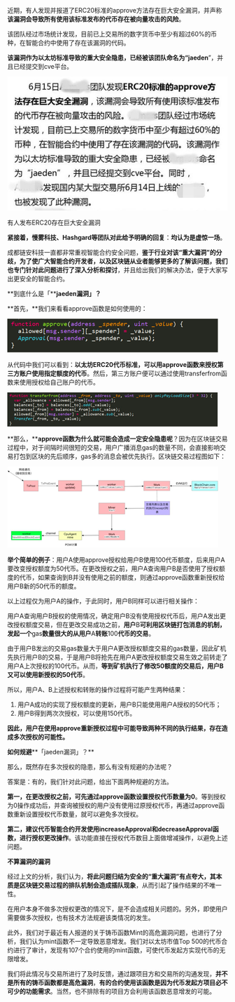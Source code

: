 近期，有人发现并报道了ERC20标准的approve方法存在巨大安全漏洞，并声称**该漏洞会导致所有使用该标准发布的代币存在被向量攻击的风险**。



该团队经过市场统计发现，目前已上交易所的数字货币中至少有超过60%的币种，在智能合约中使用了存在该漏洞的代码。



**该漏洞作为以太坊标准导致的重大安全隐患，已经被该团队命名为“jaeden**”，并且已经提交到cve平台。



![微信图片_20180919091701](../img/微信图片_20180919091701.jpg)

有人发布ERC20存在巨大安全漏洞



**紧接着，慢雾科技、Hashgard等团队对此给予明确的回复**：**均认为是虚惊一场**。



成都链安科技一直都非常重视智能合约安全问题，**鉴于行业对该“重大漏洞”的分歧，为了使广大智能合约开发者，以及区块链从业者能够更多的了解该问题，我们也专门针对此问题进行了深入分析和探讨**，并且给出我们的解决办法，便于大家写出更安全的智能合约。



**到底什么是「****jaeden漏洞」？**



**首先，**我们来看看approve函数是如何使用的：



![微信图片_20180919091713](../img/微信图片_20180919091713.png)



从代码中我们可以看到：**以太坊ERC20代币标准，可以用approve函数来授权第三方账户使用指定额度的代币**。然后，第三方账户便可以通过使用transferfrom函数来使用授权给自己账户的代币。



![微信图片_20180919091716](../img/微信图片_20180919091716.jpg)



**那么，****approve函数为什么就可能会造成一定安全隐患呢**？因为在区块链交易过程中，对于间隔时间很短的交易，用户广播消息gas的数量不同，会直接影响交易打包到区块的先后顺序，gas多的消息会被优先执行。区块链交易过程图如下：



![微信图片_20180919091719](../img/微信图片_20180919091719.png)

 

**举个简单的例子**：用户A使用approve授权给用户B使用100代币额度，后来用户A要改变授权额度为50代币。在更改授权之前，用户A查询用户B是否使用了授权额度的代币，如果查询到B并没有使用之前的额度，则通过approve函数重新授权给用户B新的50代币的额度。



以上过程仅为用户A的操作，于此同时，用户B同样可以进行相关操作：



用户A查询用户B授权的使用情况，确定用户B没有使用授权代币后，用户A发出更改授权额度交易，但在更改交易成功之前，**用户**B**可利用区块链打包消息的机制，发起一个**gas**数量很大的从用户**A**转账**100**代币的交易**。



由于用户B发出的交易gas数量大于用户A更改授权额度交易的gas数量，因此矿机先执行用户B的交易，于是用户B将抢先在用户A更改授权额度交易生效之前转走了用户A上次授权的100代币。从而，**等到矿机执行了修改50额度的交易后，用户B又可以使用新授权的50代币**。



所以，用户A、B上述授权和转账的操作过程将可能产生两种结果：



1. 用户A成功的实现了授权额度的更新，用户B只能使用用户A授权的50代币；
2. 用户B得到两次次授权，可以使用150代币。



**因此，用户在使用****approve****重新授权过程中可能导致两种不同的执行结果，存在造成多次授权的可能性。**



**如何规避****「jaeden漏洞」？**



那么，既然存在多次授权的隐患，那么有没有规避的办法呢？



答案是：有的，我们针对此问题，给出下面两种规避的方法。 



**第一，在更改授权之前，可先通过approve函数设置授权代币数量为0**。等到授权为0操作成功后，并查询被授权的用户没有使用过原授权代币，再通过approve函数重新设置授权代币数量，就可以避免多次授权。



**第二，建议代币智能合约开发使用increaseApproval和decreaseApproval函数，进行授权更改操作**。该功能直接在授权代币数目上面做增减操作，以避免上述问题。

 

**不算漏洞的漏洞**



经过上文的分析，我们认为，**将此问题归结为安全的“重大漏洞”有点夸大，其本质是区块链交易过程的排队机制会造成插队现象**，从而引起了操作结果的不唯一性。

在用户本身不做多次授权更改的情况下，是不会造成相关问题的。另外，即使用户需要做多次授权，也有技术方法规避该类情况的发生。



 此外，我们对于最近有人报道的关于铸币函数Mint的高危漏洞问题，也进行了分析，我们认为mint函数不一定导致恶意增发。我们对以太坊市值Top 500的代币合约进行了审计，发现有107个合约使用的mint函数，可使代币发起方实现代币的无限增发。



我们将此情况与交易所进行了及时反馈，通过跟项目方和交易所的沟通发现，**并不是所有的铸币函数都是高危漏洞**，**有的合约使用该函数是因为代币发起方项目必不可少的功能需求**。当然，也不排除有的项目方会利用该函数恶意增发的可能。